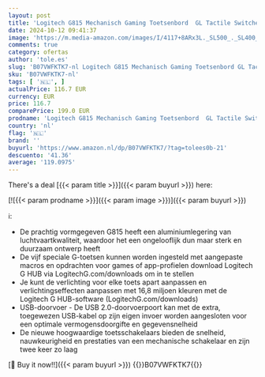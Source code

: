 ```yaml
---
layout: post
title: 'Logitech G815 Mechanisch Gaming Toetsenbord  GL Tactile Switches  LIGHTSYNC RGB verlichte toetsen  USB-Passthrough  QWERTY US International layout - Zwart'
date: 2024-10-12 09:41:37
image: 'https://m.media-amazon.com/images/I/4117+8ARx3L._SL500_._SL400_.jpg'
comments: true
category: ofertas
author: 'tole.es'
slug: 'B07VWFKTK7-nl Logitech G815 Mechanisch Gaming Toetsenbord GL Tactile...'
sku: 'B07VWFKTK7-nl'
tags: [ '🇳🇱', ]
actualPrice: 116.7 EUR
currency: EUR
price: 116.7
comparePrice: 199.0 EUR
prodname: 'Logitech G815 Mechanisch Gaming Toetsenbord  GL Tactile Switches  LIGHTSYNC RGB verlichte toetsen  USB-Passthrough  QWERTY US International layout - Zwart'
country: 'nl'
flag: '🇳🇱'
brand: ''
buyurl: 'https://www.amazon.nl/dp/B07VWFKTK7/?tag=tolees0b-21'
descuento: '41.36'
average: '119.0975'
---
```


There's a deal [{{< param title >}}]({{< param buyurl >}})  here:

[![{{< param prodname >}}]({{< param image >}})]({{< param buyurl >}})

ℹ️:

- De prachtig vormgegeven G815 heeft een aluminiumlegering van luchtvaartkwaliteit, waardoor het een ongelooflijk dun maar sterk en duurzaam ontwerp heeft
- De vijf speciale G-toetsen kunnen worden ingesteld met aangepaste macros en opdrachten voor games of app-profielen download Logitech G HUB via LogitechG.com/downloads om in te stellen
- Je kunt de verlichting voor elke toets apart aanpassen en verlichtingseffecten aanpassen met 16,8 miljoen kleuren met de Logitech G HUB-software (LogitechG.com/downloads)
- USB-doorvoer - De USB 2.0-doorvoerpoort kan met de extra, toegewezen USB-kabel op zijn eigen invoer worden aangesloten voor een optimale vermogensdoorgifte en gegevensnelheid
- De nieuwe hoogwaardige toetsschakelaars bieden de snelheid, nauwkeurigheid en prestaties van een mechanische schakelaar en zijn twee keer zo laag

[🛒 Buy it now!!]({{< param buyurl >}})
{{<world>}}B07VWFKTK7{{</world>}}
